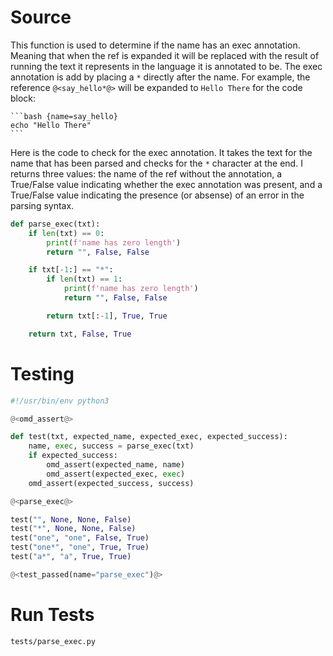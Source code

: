 # Source 

This function is used to determine if the name has an exec annotation. Meaning that when the ref is expanded it will be replaced with the result of running the text it represents in the language it is annotated to be. The exec annotation is add by placing a `*` directly after the name. For example, the reference `@<say_hello*@>` will be expanded to `Hello There` for the code block:

``````
```bash {name=say_hello}
echo "Hello There"
```
``````

Here is the code to check for the exec annotation. It takes the text for the name that has been parsed and checks for the `*` character at the end. I returns three values: the name of the ref without the annotation, a True/False value indicating whether the exec annotation was present, and a True/False value indicating the presence (or absense) of an error in the parsing syntax.

```python {name=parse_exec}
def parse_exec(txt):
    if len(txt) == 0:
        print(f'name has zero length')
        return "", False, False

    if txt[-1:] == "*":
        if len(txt) == 1:
            print(f'name has zero length')
            return "", False, False

        return txt[:-1], True, True

    return txt, False, True
```

# Testing

```python {name=parse_exec_tests_file tangle=tests/parse_exec.py}
#!/usr/bin/env python3

@<omd_assert@>

def test(txt, expected_name, expected_exec, expected_success):
    name, exec, success = parse_exec(txt)
    if expected_success:
        omd_assert(expected_name, name)
        omd_assert(expected_exec, exec)
    omd_assert(expected_success, success)

@<parse_exec@>

test("", None, None, False)
test("*", None, None, False)
test("one", "one", False, True)
test("one*", "one", True, True)
test("a*", "a", True, True)

@<test_passed(name="parse_exec")@>
```

# Run Tests

```bash {name=parse_exec_tests menu=true}
tests/parse_exec.py
```
